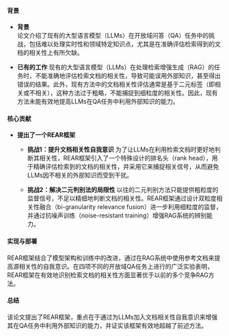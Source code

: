 #### 背景
- **背景**       
    论文介绍了现有的大型语言模型（LLMs）在开放域问答（QA）任务中的挑战，包括难以处理实时性和领域特定知识点，尤其是在准确评估检索得到的文档的相关性上有所欠缺。

- **已有的工作**
    现有的大型语言模型（LLMs）在处理检索增强生成（RAG）的任务时，不能准确地评估检索文档的相关性，导致可能误用外部知识，甚至得出错误的结果。此外，现有方法中的文档相关性评估通常是基于二元标签（即相关或不相关），这种方法过于粗略，不能捕捉到细粒度的相关性。因此，现有方法未能有效地提高LLMs在QA任务中利用外部知识的能力。

#### 核心贡献
- **提出了一个REAR框架**
    - **挑战1：提升文档相关性自我意识**
        为了让LLMs在利用检索文档时更好地判断其相关性，REAR框架引入了一个特殊设计的排名头（rank head），用于精确评估检索到的文档的相关性，并采用它来捕捉相关信号，从而避免LLMs因不相关的外部知识而受到干扰。
        
    - **挑战2：解决二元判别法的局限性**
        以往的二元判别方法只能提供粗粒度的监督信号，不足以精细地判断文档的相关性。REAR框架通过设计双粒度相关性融合（bi-granularity relevance fusion）进一步利用细粒度的监督，并通过抗噪声训练（noise-resistant training）增强RAG系统的辨别能力。 
        

#### 实现与部署
REAR框架结合了模型架构和训练中的改进，通过在RAG系统中使用参考文档来提高源相关性的自我意识。在四项不同的开放域QA任务上进行的广泛实验表明，REAR框架在有效地识别检索文档的相关性方面显著优于以前的多个竞争RAG方法。

#### 总结
该论文提出了REAR框架，重点在于通过为LLMs加入文档相关性自我意识来增强其在QA任务中利用外部知识的能力，并证实该框架有效地超越了前述方法。